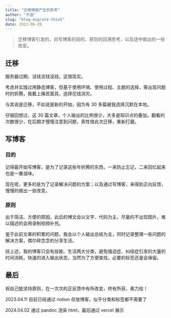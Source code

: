 ```yaml
---
title: "迁移博客产生的思考"
author: "子涵"
slug: "blog-migrate-think"
date: 2022-06-28
---
```


> 迁移博客引发的，对写博客的目的、原则的回溯思考，以及途中做出的一些改变。

## 迁移

服务器过期，没钱没钱没钱，这很现实。

考虑并实践过用静态博客，但基于使用环境、使用过程、主题的选择，等出现问题时的折腾，我戴上痛苦面具，选择花钱消灾。

与其说是迁移，不如说是新的开始，因为有 30 多篇被我选择沉默在本地。

仔细回想过，这 30 篇文章，个人输出的比例很少，大多是知识点的叠加，翻看的次数很少，在后期才慢慢注意到问题，索性借此次迁移，重新打磨。

## 写博客

### 目的

记得最开始写博客，是为了记录这些年折腾的东西，一来防止忘记，二来回忆起来也是一番滋味。

现在呢，更多的是为了记录解决问题的方案；以及通过写博客，来得到正向反馈，慢慢的做出一些改变。

### 原则

出于简洁、方便的原因，此后的博文会以文字、代码为主，尽量的不出现图片，难以描述的会用录制视频补充。

鉴于此前文章的积累的问题，我会以个人输出总结为主，同时记录整理一些问题的解决方案，偶尔碎念念的分享生活。

综上述，我的博客只会有技能、生活两大分类，避免强迫症、纠结症引发的大量的时间消耗，快速的进入输出状态，当然为了方便查找，必要的标签还是会保留。

## 最后

祝自己能坚持原则，在一次次的正反馈中有所改变，终有所获，奥力给！

2023.04.11 目前已经通过 notion 存放博客，似乎分类和标签都不需要了

2024.04.02 通过 pandoc 渲染 html，最后通过 vercel 展示

